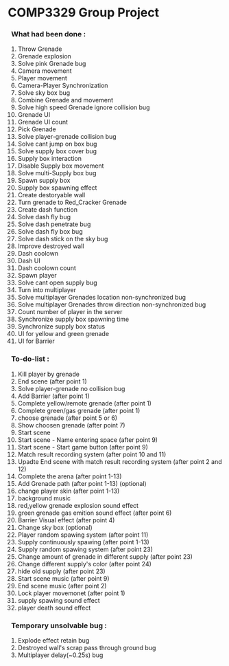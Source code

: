 # COMP3329 Group Project
### &nbsp;&nbsp;What had been done :
1. Throw Grenade 
2. Grenade explosion
3. Solve pink Grenade bug
4. Camera movement
5. Player movement
6. Camera-Player Synchronization
7. Solve sky box bug 
8. Combine Grenade and movement
9. Solve high speed Grenade ignore collision bug
10. Grenade UI
11. Grenade UI count
12. Pick Grenade
13. Solve player-grenade collision bug
14. Solve cant jump on box bug
15. Solve supply box cover bug 
16. Supply box interaction
17. Disable Supply box movement
18. Solve multi-Supply box bug
19. Spawn supply box
20. Supply box spawning effect
21. Create destoryable wall
22. Turn grenade to Red_Cracker Grenade
23. Create dash function
24. Solve dash fly bug
25. Solve dash penetrate bug
26. Solve dash fly box bug
27. Solve dash stick on the sky bug
28. Improve destroyed wall
29. Dash coolown
30. Dash UI
31. Dash coolown count
32. Spawn player
33. Solve cant open supply bug
34. Turn into multiplayer
35. Solve multiplayer Grenades location non-synchronized bug 
36. Solve multiplayer Grenades throw direction non-synchronized bug 
37. Count number of player in the server 
38. Synchronize supply box spawning time
39. Synchronize supply box status
40. UI for yellow and green grenade
41. UI for Barrier
### &nbsp;&nbsp;To-do-list :
1. Kill player by grenade 
2. End scene (after point 1)
3. Solve player-grenade no collision bug
4. Add Barrier (after point 1)
5. Complete yellow/remote grenade (after point 1)
6. Complete green/gas grenade (after point 1)
7. choose grenade (after point 5 or 6)
8. Show choosen grenade (after point 7)
9. Start scene
10. Start scene - Name entering space (after point 9)
11. Start scene - Start game button (after point 9)
12. Match result recording system (after point 10 and 11)
13. Upadte End scene with match result recording system (after point 2 and 12)
14. Complete the arena (after point 1-13)
15. Add Grenade path (after point 1-13) (optional)
16. change player skin (after point 1-13)
17. background music
18. red,yellow grenade explosion sound effect
19. green grenade gas emition sound effect (after point 6)
20. Barrier Visual effect (after point 4)
21. Change sky box (optional)
22. Player random spawing system (after point 11)
23. Supply continuously spawing (after point 1-13)
24. Supply random spawing system (after point 23)  
25. Change amount of grenade in different supply (after point 23) 
26. Change different supply's color (after point 24)
27. hide old supply (after point 23)
28. Start scene music (after point 9)
29. End scene music (after point 2)
30. Lock player movemonet (after point 1)
31. supply spawing sound effect 
32. player death sound effect
### &nbsp;&nbsp;Temporary unsolvable bug :
1. Explode effect retain bug
2. Destroyed wall's scrap pass through ground bug 
3. Multiplayer delay(~0.25s) bug

